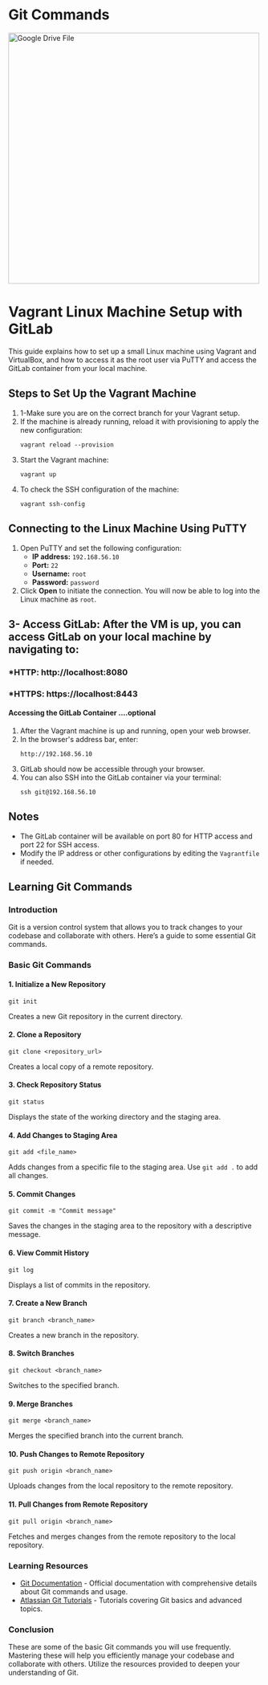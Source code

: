 <h1>Git Commands</h1>
<p></p>
<img src="https://drive.google.com/uc?export=view&id=1UB5IJy7YOxoJ3x9HxymR7cUEXUnuTN4B" alt="Google Drive File" width="500">
<p></p>

<h1>Vagrant Linux Machine Setup with GitLab</h1>

<p>This guide explains how to set up a small Linux machine using Vagrant and VirtualBox, and how to access it as the root user via PuTTY and access the GitLab container from your local machine.</p>

<h2>Steps to Set Up the Vagrant Machine</h2>

<ol>
  <li>1-Make sure you are on the correct branch for your Vagrant setup.</li>
  <li>If the machine is already running, reload it with provisioning to apply the new configuration:
    <pre><code>vagrant reload --provision</code></pre>
  </li>
  <li>Start the Vagrant machine:
    <pre><code>vagrant up</code></pre>
  </li>
  <li>To check the SSH configuration of the machine:
    <pre><code>vagrant ssh-config</code></pre>
  </li>
</ol>

<h2>Connecting to the Linux Machine Using PuTTY</h2>

<ol>
  <li>Open PuTTY and set the following configuration:
    <ul>
      <li><strong>IP address:</strong> <code>192.168.56.10</code></li>
      <li><strong>Port:</strong> <code>22</code></li>
      <li><strong>Username:</strong> <code>root</code></li>
      <li><strong>Password:</strong> <code>password</code></li>
    </ul>
  </li>
  <li>Click <strong>Open</strong> to initiate the connection. You will now be able to log into the Linux machine as <code>root</code>.</li>
</ol>
<h2>3- Access GitLab: After the VM is up, you can access GitLab on your local machine by navigating to:</h2>

<h3>*HTTP: http://localhost:8080</h3>
<h3>*HTTPS: https://localhost:8443</h3>
<h4>Accessing the GitLab Container ....optional</h4>

<ol>
  <li>After the Vagrant machine is up and running, open your web browser.</li>
  <li>In the browser's address bar, enter:
    <pre><code>http://192.168.56.10</code></pre>
  </li>
  <li>GitLab should now be accessible through your browser.</li>
  <li>You can also SSH into the GitLab container via your terminal:
    <pre><code>ssh git@192.168.56.10</code></pre>
  </li>
</ol>

<h2>Notes</h2>
<ul>
  <li>The GitLab container will be available on port 80 for HTTP access and port 22 for SSH access.</li>
  <li>Modify the IP address or other configurations by editing the <code>Vagrantfile</code> if needed.</li>
</ul>


<h2>Learning Git Commands</h2>

<h3>Introduction</h3>
<p>Git is a version control system that allows you to track changes to your codebase and collaborate with others. Here’s a guide to some essential Git commands.</p>

<h3>Basic Git Commands</h3>

<h4>1. Initialize a New Repository</h4>
<pre><code>git init</code></pre>
<p>Creates a new Git repository in the current directory.</p>

<h4>2. Clone a Repository</h4>
<pre><code>git clone &lt;repository_url&gt;</code></pre>
<p>Creates a local copy of a remote repository.</p>

<h4>3. Check Repository Status</h4>
<pre><code>git status</code></pre>
<p>Displays the state of the working directory and the staging area.</p>

<h4>4. Add Changes to Staging Area</h4>
<pre><code>git add &lt;file_name&gt;</code></pre>
<p>Adds changes from a specific file to the staging area. Use <code>git add .</code> to add all changes.</p>

<h4>5. Commit Changes</h4>
<pre><code>git commit -m "Commit message"</code></pre>
<p>Saves the changes in the staging area to the repository with a descriptive message.</p>

<h4>6. View Commit History</h4>
<pre><code>git log</code></pre>
<p>Displays a list of commits in the repository.</p>

<h4>7. Create a New Branch</h4>
<pre><code>git branch &lt;branch_name&gt;</code></pre>
<p>Creates a new branch in the repository.</p>

<h4>8. Switch Branches</h4>
<pre><code>git checkout &lt;branch_name&gt;</code></pre>
<p>Switches to the specified branch.</p>

<h4>9. Merge Branches</h4>
<pre><code>git merge &lt;branch_name&gt;</code></pre>
<p>Merges the specified branch into the current branch.</p>

<h4>10. Push Changes to Remote Repository</h4>
<pre><code>git push origin &lt;branch_name&gt;</code></pre>
<p>Uploads changes from the local repository to the remote repository.</p>

<h4>11. Pull Changes from Remote Repository</h4>
<pre><code>git pull origin &lt;branch_name&gt;</code></pre>
<p>Fetches and merges changes from the remote repository to the local repository.</p>

<h3>Learning Resources</h3>
<ul>
    <li><a href="https://git-scm.com/doc" target="_blank">Git Documentation</a> - Official documentation with comprehensive details about Git commands and usage.</li>
    <li><a href="https://www.atlassian.com/git/tutorials/what-is-git" target="_blank">Atlassian Git Tutorials</a> - Tutorials covering Git basics and advanced topics.</li>
  
</ul>

<h3>Conclusion</h3>
<p>These are some of the basic Git commands you will use frequently. Mastering these will help you efficiently manage your codebase and collaborate with others. Utilize the resources provided to deepen your understanding of Git.</p>
